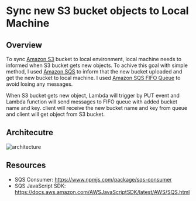 # Sync new S3 bucket objects to Local Machine
## Overview 
To sync [Amazon S3](https://docs.aws.amazon.com/AmazonS3/latest/userguide/Welcome.html) bucket to local environment, local machine needs to informed when S3 bucket gets new objects. To achive this goal with simple method, I used [Amazon SQS](https://aws.amazon.com/sqs/?nc1=h_ls) to inform that the new bucket uploaded and get the new bucket to local machine. I used [Amazon SQS FIFO Queue](https://docs.aws.amazon.com/AWSSimpleQueueService/latest/SQSDeveloperGuide/FIFO-queues.html) to avoid losing any messages.

When S3 bucket gets new object, Lambda will trigger by PUT event and Lambda function will send messages to FIFO queue with added bucket name and key. client will receive the new bucket name and key from queue and client will get object from S3 bucket.

## Architecutre
![architecture](https://user-images.githubusercontent.com/33510681/110249302-ea818980-7fb8-11eb-990f-394a262c88db.png)

## Resources
- SQS Consumer: <https://www.npmjs.com/package/sqs-consumer>
- SQS JavaScript SDK: <https://docs.aws.amazon.com/AWSJavaScriptSDK/latest/AWS/SQS.html>
